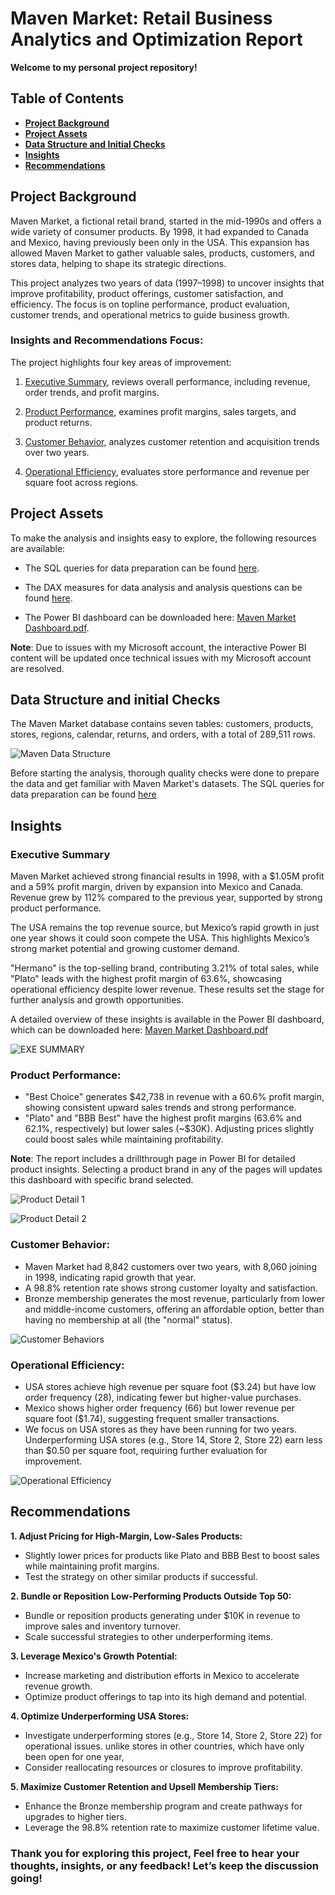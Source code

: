 # Maven Market: Retail Business Analytics and Optimization Report

**Welcome to my personal project repository!**

## Table of Contents
- [**Project Background**](#project-background)
- [**Project Assets**](#project-assets)
- [**Data Structure and Initial Checks**](#data-structure-and-initial-checks)
- [**Insights**](#insights)
- [**Recommendations**](#recommendations)

## Project Background
Maven Market, a fictional retail brand, started in the mid-1990s and offers a wide variety of consumer products. By 1998, it had expanded to Canada and Mexico, having previously been only in the USA. This expansion has allowed Maven Market to gather valuable sales, products, customers, and stores data, helping to shape its strategic directions. 

This project analyzes two years of data (1997–1998) to uncover insights that improve profitability, product offerings, customer satisfaction, and efficiency. The focus is on topline performance, product evaluation, customer trends, and operational metrics to guide business growth.

### Insights and Recommendations Focus:
The project highlights four key areas of improvement:

1. [Executive Summary](#executive-summary),
reviews overall performance, including revenue, order trends, and profit margins.

2. [Product Performance](#product-performance),
examines profit margins, sales targets, and product returns.

3. [Customer Behavior](#customer-behavior),
analyzes customer retention and acquisition trends over two years.

4. [Operational Efficiency](#operational-efficiency),
evaluates store performance and revenue per square foot across regions.


## Project Assets
To make the analysis and insights easy to explore, the following resources are available:

- The SQL queries for data preparation can be found [here](https://mramadhankesapi.github.io/Data-Preparation-Process__for__Maven-Market...Retail-Analytics-and-Optimization/).

- The DAX measures for data analysis and analysis questions can be found [here](https://mramadhankesapi.github.io/DAX-Measures__for__Maven-Market...Retail-Analytics-and-Optimization/).

- The Power BI dashboard can be downloaded here: [Maven Market Dashboard.pdf](https://github.com/user-attachments/files/18228058/Maven.Market.Dashboard.pdf).

**Note**: Due to issues with my Microsoft account, the  interactive Power BI content will be updated once technical issues with my Microsoft account are resolved.


## Data Structure and initial Checks
The Maven Market database contains seven tables: customers, products, stores, regions, calendar, returns, and orders, with a total of 289,511 rows.

![Maven Data Structure](https://github.com/user-attachments/assets/722ccc07-b46b-4e53-a5a3-292a64385ddf)

Before starting the analysis, thorough quality checks were done to prepare the data and get familiar with Maven Market's datasets. The SQL queries for data preparation can be found [here](https://mramadhankesapi.github.io/Data-Preparation-Process__for__Maven-Market...Retail-Analytics-and-Optimization/)


## Insights
### Executive Summary
Maven Market achieved strong financial results in 1998, with a $1.05M profit and a 59% profit margin, driven by expansion into Mexico and Canada. Revenue grew by 112% compared to the previous year, supported by strong product performance.

The USA remains the top revenue source, but Mexico’s rapid growth in just one year shows it could soon compete the USA. This highlights Mexico’s strong market potential and growing customer demand.

"Hermano" is the top-selling brand, contributing 3.21% of total sales, while "Plato" leads with the highest profit margin of 63.6%, showcasing operational efficiency despite lower revenue. These results set the stage for further analysis and growth opportunities.

A detailed overview of these insights is available in the Power BI dashboard, which can be downloaded here:  [Maven Market Dashboard.pdf](https://github.com/user-attachments/files/18228058/Maven.Market.Dashboard.pdf)

![EXE SUMMARY](https://github.com/user-attachments/assets/bd0dd2bb-cf1f-4b63-a099-699ba282fc71)


### Product Performance:
- "Best Choice" generates $42,738 in revenue with a 60.6% profit margin, showing consistent upward sales trends and strong performance.
- "Plato" and "BBB Best" have the highest profit margins (63.6% and 62.1%, respectively) but lower sales (~$30K). Adjusting prices slightly could boost sales while maintaining profitability.
  
**Note**: The report includes a drillthrough page in Power BI for detailed product insights. Selecting a product brand in any of the pages will updates this dashboard with specific brand selected.

![Product Detail 1](https://github.com/user-attachments/assets/07b44c5a-df9d-4794-b7ea-2e0b6f401ac1)

![Product Detail 2](https://github.com/user-attachments/assets/23782158-3def-4122-83f5-e00cc1dc2c29)


### Customer Behavior:
- Maven Market had 8,842 customers over two years, with 8,060 joining in 1998, indicating rapid growth that year.
- A 98.8% retention rate shows strong customer loyalty and satisfaction.
- Bronze membership generates the most revenue, particularly from lower and middle-income customers, offering an affordable option, better than having no membership at all (the "normal" status).

![Customer Behaviors](https://github.com/user-attachments/assets/430427b2-70be-4470-a048-4243dd164ed0)


### Operational Efficiency:
- USA stores achieve high revenue per square foot ($3.24) but have low order frequency (28), indicating fewer but higher-value purchases.
- Mexico shows higher order frequency (66) but lower revenue per square foot ($1.74), suggesting frequent smaller transactions.
- We focus on USA stores as they have been running for two years. Underperforming USA stores (e.g., Store 14, Store 2, Store 22) earn less than $0.50 per square foot, requiring further evaluation for improvement.

![Operational Efficiency](https://github.com/user-attachments/assets/467e5d00-ead8-4167-be73-1aa82c7cbe2f)


## Recommendations
**1. Adjust Pricing for High-Margin, Low-Sales Products:**
   - Slightly lower prices for products like Plato and BBB Best to boost sales while maintaining profit margins.
   - Test the strategy on other similar products if successful.

**2. Bundle or Reposition Low-Performing Products Outside Top 50:**
   - Bundle or reposition products generating under $10K in revenue to improve sales and inventory turnover.
   - Scale successful strategies to other underperforming items.
     
**3. Leverage Mexico's Growth Potential:**
   - Increase marketing and distribution efforts in Mexico to accelerate revenue growth.
   - Optimize product offerings to tap into its high demand and potential.
  
**4. Optimize Underperforming USA Stores:**
   - Investigate underperforming stores (e.g., Store 14, Store 2, Store 22) for operational issues.
   unlike stores in other countries, which have only been open for one year,
   - Consider reallocating resources or closures to improve profitability.

**5. Maximize Customer Retention and Upsell Membership Tiers:**
   - Enhance the Bronze membership program and create pathways for upgrades to higher tiers.
   - Leverage the 98.8% retention rate to maximize customer lifetime value.

### Thank you for exploring this project, Feel free to hear your thoughts, insights, or any feedback! Let’s keep the discussion going!



